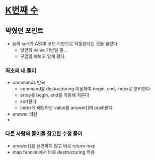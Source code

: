 # [K번째 수](https://programmers.co.kr/learn/courses/30/lessons/42748)

## 막혔던 포인트 
- js의 sort가 ASCII 코드 기반으로 작동한다는 것을 몰랐다
  - 당연히 value 기반일 줄... 
  - 구글링 해보고 알게 됐다. 

### [최초의 내 풀이](./index.js)
-  commands 반복 
   -  command를 destructuring 이용하여 begin, end, index로 분리한다 
   -  array를 begin, end를 이용해 자른다 
   -  sort한다 
   -  index에 해당하는 value를 answer[]에 push한다
-  answer 리턴 
-  
### [다른 사람의 풀이를 참고한 수정 풀이](./bestSolution.js)
- answer[]를 선언하지 않고 바로 return map
- map funcion에서 바로 destructuring 적용


